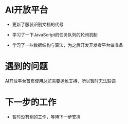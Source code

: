<!--
 * @Author: your name
 * @Date: 2020-11-23 18:20:29
 * @LastEditTime: 2020-11-23 18:34:15
 * @LastEditors: Please set LastEditors
 * @Description: In User Settings Edit
 * @FilePath: \Front-end-Learning\simon工作汇报\20201123日报.md
-->

# AI开放平台

- 更新了服装识别文档的代号

- 学习了一下JavaScript的任务队列的轮询机制

- 学习了一些数据结构与算法，为之后开发开发者平台做准备

# 遇到的问题

AI开放平台首页使用总览需要运维支持，所以暂时无法联调

# 下一步的工作

- 暂时没有别的工作，等待下一步安排
